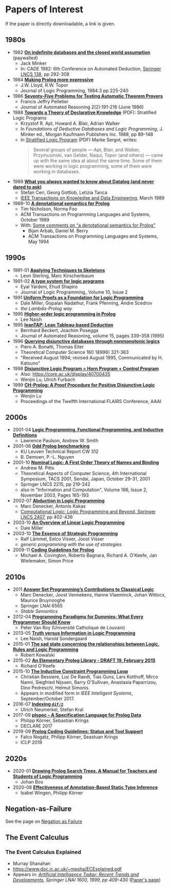 # Papers of Interest

If the paper is directly downloadable, a link is given.

## 1980s

- 1982 [**On indefinite databases and the closed world assumption**](https://link.springer.com/chapter/10.1007/BFb0000066) (paywalled)
   - Jack Minker
   - In: CADE 1982: 6th Conference on Automated Deduction, [Springer LNCS 138](https://link.springer.com/book/10.1007/BFb0000048), pp 292-308 
- 1984 [**Making Prolog more expressive**](https://core.ac.uk/download/pdf/82550631.pdf)
   - J.W. Lloyd, R.W. Topor
   - Journal of Logic Programming, 1984:3 pp 225-240
- 1986 [**Seventy-Five Problems for Testing Automatic Theorem Provers**](https://www.researchgate.net/publication/220531947_Seventy-Five_Problems_for_Testing_Automatic_Theorem_Provers)
   - Francis Jeffry Pelletier
   - Journal of Automated Reasoning 2(2):191-216 (June 1986)
- 1988 [**Towards a Theory of Declarative Knowledge**](https://core.ac.uk/reader/301635097) (PDF): Stratified Logic Programs
   - Krzystof R. Apt, Howard A. Blair, Adrian Walker
   - In _Foundations of Deductive Databases and Logic Programming_, J. Minker ed., Morgan Kaufmann Publishers Inc. 1988, pp 89-148
   - In [Stratified Logic Program](https://www.doc.ic.ac.uk/~mjs/teaching/KnowledgeRep491/Stratified_491-2x1.pdf) (PDF) Marke Sergot, writes:
     > Several groups of people — Apt, Blair, and Walker, Przymusinski, van Gelder, Naqui, Topor (and others) — came up with the same
     > idea at about the same time. Some of them were working in logic programming, some of them were working in databases.
- 1989 [**What you always wanted to know about Datalog (and never dared to ask)**](http://citeseerx.ist.psu.edu/viewdoc/summary?doi=10.1.1.210.1118) 
   - Stefan Ceri, Georg Gottlob, Letizia Tanca
   - [IEEE Transactions on Knowledge and Data Engineering](https://ieeexplore.ieee.org/document/43410), March 1989
- 1989-10 [**A denotational semantics for Prolog**](https://dl.acm.org/doi/abs/10.1145/69558.69564)
   - Tim Nicholson, Norma Foo
   - ACM Transactions on Programming Languages and Systems, October 1989
   - With: [Some comments on “a denotational semantics for Prolog”](https://dl.acm.org/doi/abs/10.1145/177492.177605)
      - Bijan Arbab, Daniel M. Berry
      - ACM Transactions on Programming Languages and Systems, May 1994 

## 1990s

- 1991-01 [**Applying Techniques to Skeletons**](https://www.researchgate.net/publication/220986744_Applying_Techniques_to_Skeletons)
   - Leon Sterling, Marc Kirschenbaum
- 1991-02 [**A type system for logic programs**](https://www.sciencedirect.com/science/article/pii/074310669180002U)
   - Eyal Yardeni, Ehud Shapiro
   - Journal of Logic Programming_ Volume 10, Issue 2
- 1991 [**Uniform Proofs as a Foundation for Logic Programming**](http://www.lix.polytechnique.fr/~dale/papers/apal91.pdf) 
   - Dale Miller, Gopalan Nadathur, Frank Pfenning, Andre Scedrov
   - _the Lambda-Prolog way_
- 1995 [**Higher-order logic programming in Prolog**](https://citeseerx.ist.psu.edu/viewdoc/summary?doi=10.1.1.34.9690) 
   - Lee Naish
- 1995 [**leanTAP: Lean Tableau-based Deduction**](http://citeseerx.ist.psu.edu/viewdoc/summary?doi=10.1.1.28.5925)
   - Bernhard Beckert, Joachim Posegga
   - Journal of Automated Reasoning, volume 15, pages 339–358 (1995)
- 1996 [**Querying disjunctive databases through nonmonotonic logics**](https://www.sciencedirect.com/science/article/pii/0304397595001921)
   - Piero A. Bonatti, Thomas Eiter
   - Theoretical Computer Science 160 18996) 321-363
   - "Received August 1994; revised August 1995, Communicated by H. Katsuno"
- 1998 [**Disjunctive Logic Program = Horn Program + Control Program**](http://citeseerx.ist.psu.edu/viewdoc/summary?doi=10.1.1.34.5170)
   - Also: https://core.ac.uk/display/40700435
   - Wenjin Lu, Ulrich Furbach
- 1999 [**CH-Prolog: A Proof Procedure for Positive Disjunctive Logic Programming**](https://www.aaai.org/Papers/FLAIRS/1999/FLAIRS99-048.pdf)
   - Wenjin Lu
   - Proceedings of the Twelfth International FLAIRS Conference, AAAI

## 2000s

- 2001-04 [**Logic Programming, Functional Programming, and Inductive Definitions**](https://www.researchgate.net/publication/1880293_Logic_Programming_Functional_Programming_and_Inductive_Definitions) 
   - Lawrence Paulson, Andrew W. Smith
- 2001-06 [**Odd Prolog benchmarking**](http://www.cs.kuleuven.be/publicaties/rapporten/cw/CW312.abs.html)
   - KU Leuven Technical Report CW 312
   - B. Demoen, P.-L. Nguyen
- 2001-10 [**Nominal Logic: A First Order Theory of Names and Binding**](https://www.sciencedirect.com/science/article/pii/S089054010300138X)
   - Andrew M. Pitts
   - Theoretical Aspects of Computer Science, 4th International Symposium, TACS 2001, Sendai, Japan, October 29-31, 2001
   - Springer LNCS 2215, pp 219-242   
   - also in "Information and Computation", Volume 186, Issue 2, November 2003, Pages 165-193   
- 2002-07 [**Abduction in Logic Programming**](http://web.stanford.edu/class/cs227/Readings/Abudction%20in%20LP.pdf) 
   - Marc Denecker, Antonis Kakas
   - [Computational Logic: Logic Programming and Beyond, Springer LNCS 2407](https://link.springer.com/chapter/10.1007/3-540-45628-7_16), pp 402-436
- 2003-10 [**An Overview of Linear Logic Programming**](https://www.researchgate.net/publication/2603027_An_Overview_of_Linear_Logic_Programming)
   - Dale Miller
- 2003-10 [**The Essence of Strategic Programming**](https://www.researchgate.net/publication/277289331_The_Essence_of_Strategic_Programming) 
   - Ralf Lämmel, Eelco Visser, Joost Visser
   - _generic programming with the use of strategies_
- 2009-11 [**Coding Guidelines for Prolog**](https://arxiv.org/abs/0911.2899)
   - Michael A. Covington, Roberto Bagnara, Richard A. O'Keefe, Jan Wielemaker, Simon Price

## 2010s

- 2011 [**Answer Set Programming’s Contributions to Classical Logic**](https://people.cs.kuleuven.be/~marc.denecker/ctc.pdf)
   - Marc Denecker, Joost Vennekens, Hanne Vlaeminck, Johan Wittocx, Maurice Bruynooghe
   - Springer LNAI 6565
   - _Stable Semantics_ 
- 2012-04 [**Programming Paradigms for Dummies: What Every Programmer Should Know**](https://www.researchgate.net/publication/241111987_Programming_Paradigms_for_Dummies_What_Every_Programmer_Should_Know)
   - Peter Van Roy (Université Catholique de Louvain)
- 2013-05 [**Truth versus Information in Logic Programming**](https://arxiv.org/abs/1305.0141v2)
   - Lee Naish, Harold Sondergaard
- 2015-01 [**The sad state concerning the relationships between Logic, Rules and Logic Programming**](http://via.aayo.ws/nrGeX) 
   - Robert Kowalski
- 2015-02 [**An Elementary Prolog Library - DRAFT 19, February 2015**](http://www.cs.otago.ac.nz/staffpriv/ok/pllib.htm)
   - Richard O'Keefe
- 2015-10 [**The Inductive Constraint Programming Loop**](https://arxiv.org/abs/1510.03317)
   - Christian Bessiere, Luc De Raedt, Tias Guns, Lars Kotthoff, Mirco Nanni, Siegfried Nijssen, Barry O'Sullivan, Anastasia Paparrizou, Dino Pedreschi, Helmut Simonis
   - Appears in modified form in _IEEE Intelligent Systems_, September/October 2017.
- 2016-07 [**Indexing `dif/2`**](https://arxiv.org/abs/1607.01590v1) 
   - Ulrich Neumerkel, Stefan Kral
- 2017-09 [**plspec – A Specification Language for Prolog Data**](https://www.krin.gs/publication/koerner-plspec-declare17/koerner-plspec-declare17.pdf)
   - Philipp Körner, Sebastian Krings
   - DECLARE 2017
- 2019-09 [**Prolog Coding Guidelines: Status and Tool Support**](https://arxiv.org/abs/1909.08230v1) 
   - Falco Nogatz, Philipp Körner, Seastuan Krings
   - ICLP 2019
   
## 2020s

- 2020-01 [**Drawing Prolog Search Trees. A Manual for Teachers and Students of Logic Programming**](https://arxiv.org/abs/2001.08133v1)
   - Johan Bos
- 2020-08 [**Effectiveness of Annotation-Based Static Type Inference**](https://arxiv.org/abs/2008.12545)
   - Isabel Wingen, Philipp Körner

## Negation-as-Failure

See the page on [Negation as Failure](/other_notes/about_negation/README.md)

## The Event Calculus

### The Event Calculus Explained

   - Murray Shanahan
   - https://www.doc.ic.ac.uk/~mpsha/ECExplained.pdf
   - Appears in: _[Artificial Intelligence Today: Recent Trends and Developments](https://link.springer.com/book/10.1007/3-540-48317-9), Springer LNAI 1600, 1999, pp 409-430_ ([Paper's page](https://link.springer.com/chapter/10.1007/3-540-48317-9_17))
   
   
